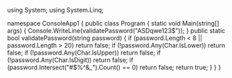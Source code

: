 using System;
using System.Linq;

namespace ConsoleApp1
{
    public class Program
    {
        static void Main(string[] args)
        {
            Console.WriteLine(validatePassword("ASDqwe123$"));
        }
        public static bool validatePassword(string password)
        {
            if (password.Length < 8 || password.Length > 20)
                return false;
            if (!password.Any(Char.IsLower))
                return false;
            if (!password.Any(Char.IsUpper))
                return false;
            if (!password.Any(Char.IsDigit))
                return false;
            if (password.Intersect("#$%^&_").Count() == 0)
                return false;
            return true;
        }
    }
}
